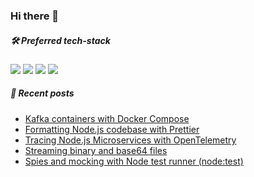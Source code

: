 ### Hi there 👋

<!--
**zsevic/zsevic** is a ✨ _special_ ✨ repository because its `README.md` (this file) appears on your GitHub profile.

Here are some ideas to get you started:

- 🔭 I’m currently working on ...
- 🌱 I’m currently learning ...
- 👯 I’m looking to collaborate on ...
- 🤔 I’m looking for help with ...
- 💬 Ask me about ...
- 📫 How to reach me: ...
- 😄 Pronouns: ...
- ⚡ Fun fact: ...
-->

##### :hammer_and_wrench: Preferred tech-stack
<img src="https://img.shields.io/badge/node.js%20-%2343853D.svg?&style=for-the-badge&logo=node.js&logoColor=white"/> <img src="https://img.shields.io/badge/typescript%20-%23007ACC.svg?&style=for-the-badge&logo=typescript&logoColor=white"/> <img src="https://img.shields.io/badge/nestjs%20-%23E0234E.svg?&style=for-the-badge&logo=nestjs&logoColor=white" /> <img src ="https://img.shields.io/badge/postgres-%23316192.svg?&style=for-the-badge&logo=postgresql&logoColor=white"/>

##### :pencil: Recent posts
<!-- BLOG-POST-LIST:START -->
- [Kafka containers with Docker Compose](https://sevic.dev/notes/kafka-docker-compose/)
- [Formatting Node.js codebase with Prettier](https://sevic.dev/notes/formatting-prettier/)
- [Tracing Node.js Microservices with OpenTelemetry](https://sevic.dev/notes/opentelemetry-tracing/)
- [Streaming binary and base64 files](https://sevic.dev/notes/streaming-files/)
- [Spies and mocking with Node test runner &lpar;node:test&rpar;](https://sevic.dev/notes/spies-mocking-node-test-runner/)
<!-- BLOG-POST-LIST:END -->
